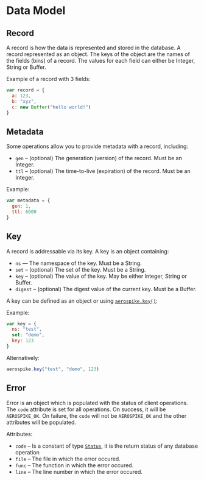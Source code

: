 
# Data Model

<!--
################################################################################
record
################################################################################
-->
<a name="record"></a>

## Record

A record is how the data is represented and stored in the database. A record represented as an object. The keys of the object are the names of the fields (bins) of a record. The values for each field can either be Integer, String or Buffer. 

Example of a record with 3 fields:

```js
var record = {
  a: 123,
  b: "xyz",
  c: new Buffer("hello world!")
}
```

<!--
################################################################################
metadata
################################################################################
-->
<a name="metadata"></a>

## Metadata

Some operations allow you to provide metadata with a record, including:

- `gen` – (optional) The generation (version) of the record. Must be an Integer.
- `ttl` – (optional) The time-to-live (expiration) of the record. Must be an Integer.

Example:

```js
var metadata = {
  gen: 1,
  ttl: 6000
}
```

<!--
################################################################################
key
################################################################################
-->
<a name="key"></a>

## Key

A record is addressable via its key. A key is an object containing:

- `ns` — The namespace of the key. Must be a String.
- `set` – (optional) The set of the key. Must be a String.
- `key` – (optional) The value of the key. May be either Integer, String or Buffer.
- `digest` – (optional) The digest value of the current key. Must be a Buffer.

A key can be defined as an object or using [`aerospike.key()`](aerospike.md#key):

Example:

```js
var key = {
  ns: "test",
  set: "demo",
  key: 123
}
```

Alternatively:

```js
aerospike.key("test", "demo", 123)
```


<!--
################################################################################
error
################################################################################
-->
<a name="error"></a>

## Error

Error is an object which is populated with the status of client operations. The
`code` attribute is set for all operations. On success, it will be 
`AEROSPIKE_OK`. On failure, the `code` will not be `AEROSPIKE_OK` and the other 
attributes will be populated.

Attributes:

- `code`    – Is a constant of type [`Status`](status.md), it is the return status of any database operation
- `file`    – The file in which the error occured.
- `func`    – The function in which the error occured.
- `line`    – The line number in which the error occured.

